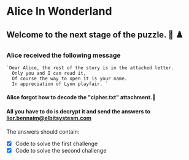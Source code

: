 # Alice In Wonderland

## Welcome to the next stage of the puzzle. :black_heart: :chess_pawn:
###  Alice received the following message
    `Dear Alice, the rest of the story is in the attached letter.
      Only you and I can read it,
      Of course the way to open it is your name.
      In appreciation of Lyon playfair. `

#### Alice forgot how to decode the "cipher.txt" attachment.:thinking:
#### All you have to do is decrypt it and send the answers to lior.bennaim@elbitsystesm.com

The answers should contain:
- [x] Code to solve the first challenge
- [x] Code to solve the second challenge
